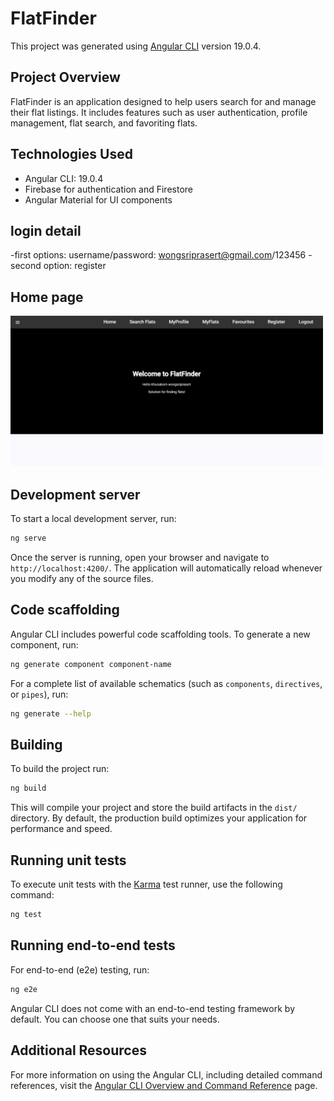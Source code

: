 # FlatFinder

This project was generated using [Angular CLI](https://github.com/angular/angular-cli) version 19.0.4.

## Project Overview

FlatFinder is an application designed to help users search for and manage their flat listings. It includes features such as user authentication, profile management, flat search, and favoriting flats.

## Technologies Used

- Angular CLI: 19.0.4
- Firebase for authentication and Firestore
- Angular Material for UI components

## login detail
-first options: username/password: wongsriprasert@gmail.com/123456
-second option: register
## Home page

<img src="readme_img/homepage2.png" width=500 />

## Development server

To start a local development server, run:

```bash
ng serve
```

Once the server is running, open your browser and navigate to `http://localhost:4200/`. The application will automatically reload whenever you modify any of the source files.

## Code scaffolding

Angular CLI includes powerful code scaffolding tools. To generate a new component, run:

```bash
ng generate component component-name
```

For a complete list of available schematics (such as `components`, `directives`, or `pipes`), run:

```bash
ng generate --help
```

## Building

To build the project run:

```bash
ng build
```

This will compile your project and store the build artifacts in the `dist/` directory. By default, the production build optimizes your application for performance and speed.

## Running unit tests

To execute unit tests with the [Karma](https://karma-runner.github.io) test runner, use the following command:

```bash
ng test
```

## Running end-to-end tests

For end-to-end (e2e) testing, run:

```bash
ng e2e
```

Angular CLI does not come with an end-to-end testing framework by default. You can choose one that suits your needs.

## Additional Resources

For more information on using the Angular CLI, including detailed command references, visit the [Angular CLI Overview and Command Reference](https://angular.dev/tools/cli) page.

